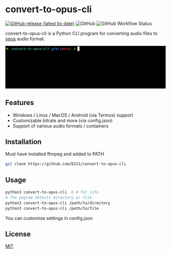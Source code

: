 # convert-to-opus-cli

[![GitHub release (latest by date)](https://img.shields.io/github/v/release/D221/convert-to-opus-cli?label=Download)](https://github.com/D221/convert-to-opus-cli/releases/latest)
![GitHub](https://img.shields.io/github/license/D221/convert-to-opus-cli)
![GitHub Workflow Status](https://img.shields.io/github/workflow/status/D221/convert-to-opus-cli/Pylint)

convert-to-opus-cli is a Python CLI program for converting audio files to [opus](https://opus-codec.org/) audio format.

![Demo](demo/demo.gif)

## Features

- Windows / Linux / MacOS / Android (via Termux) support
- Customizable bitrate and more (via config.json)
- Support of various audio formats / containers

## Installation

Must have installed ffmpeg and added to PATH

```bash
git clone https://github.com/D221/convert-to-opus-cli
```

## Usage

```bash
python3 convert-to-opus-cli -h # for info
# The pogram detects directory or file
python3 convert-to-opus-cli /path/to/directory
python3 convert-to-opus-cli /path/to/file
```

You can customize settings in config.json

## License

[MIT](https://choosealicense.com/licenses/mit/)
